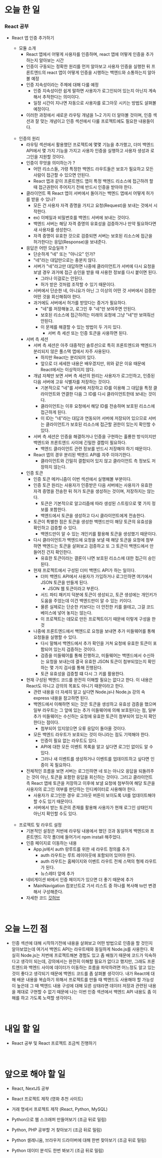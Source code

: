 # 오늘 한 일

### React 공부

- React 앱 인증 추가하기

  - 모듈 소개
    - React 앱에서 어떻게 사용자를 인증하며, react 앱에 어떻게 인증을 추가하는지 알아보는 시간
    - 인증이 구동되는 정확한 원리를 먼저 알아보고 사용자 인증을 실행한 뒤 프론트엔드의 react 앱이 어떻게 인증을 시행하는 백엔드와 소통하는지 알아볼 예정
    - 인증 지속성이라는 주제에 대해 다룰 예정
      - 인증 지속성이란 쉽게 말하면 사용자가 로그인되어 있는지 아닌지 계속해서 추적한다는 의미이다.
      - 일정 시간이 지나면 자동으로 사용자를 로그아웃 시키는 방법도 살펴볼 예정이다.
    - 이러한 과정에서 새로운 라우팅 개념을 1~2 가지 더 알아볼 것이며, 인증 섹션과 잘 맞는 개념이고 인증 섹션에서 다룰 프로젝트에도 필요한 내용들이다.

  <br />

  - 인증의 원리
    - 라우팅 섹션에서 활용했던 프로젝트에 몇몇 기능을 추가했고, 더미 백엔드 API에서 몇 가지 기능을 가지고 사용자 인증을 실행하고 사용자 생성과 로그인을 지원할 것이다.
    - 인증이 무엇을 의미하는가 ?
      - 어떤 리소스들, 가령 특정한 백엔드 라우트들은 보호가 필요하고 모든 사람이 접근할 수 있으면 안된다.
      - React 앱과 같이 프론트엔드 앱이 특정 백엔드 리소스에 접근하려 할 때 접근권한이 주어지기 전에 반드시 인증을 받아야 한다.
    - 클라이언트 쪽 React 앱이 서버에서 돌아가는 백엔드 앱에서 어떻게 허가를 받을 수 있나?
      - 모든 건 사용자 자격 증명을 가지고 요청(Request)을 보내는 것에서 시작한다.
      - ex) 이메일과 비밀번호를 백엔드 서버에 보내는 것이다.
      - 백엔드 서버는 해당 자격 증명의 유효성을 검증하거나 만약 필요하다면 새 사용자를 생성한다.
      - 자격 증명이 유효한 것으로 검증되면 서버는 보호된 리소스에 접근을 허가한다는 응답(Response)을 보내준다.
    - 응답은 어떤 모습일까 ?
      - 단순하게 "네" 또는 "아니오" 인가?
      - "네"라는 대답만으로는 충분치 않다.
      - 서버가 "네"라고만 대답하면 나중에 클라이언트가 서버에 다시 요청을 보낼 경우 과거에 접근 승인을 받을 때 사용한 정보를 다시 붙이면 된다.
        - 그러나 이걸로는 안된다.
        - 허가 받은 것처럼 조작할 수 있기 때문이다.
      - 서버에서 단순한 네, 아니요가 아닌 그 이상의 어떤 것 서버에서 검증한 어떤 것을 회신해줘야 한다.
      - 과거에도 서버에서 허가를 받았다는 증거가 필요하다.
        - "네"를 저장해놓고, 로그인 후 "네"만 보여주면 안된다.
        - 보호된 리소스에 접근하려는 미래의 요청에 그냥 "네"만 보여줘선 안된다.
        - 이 문제를 해결할 수 있는 방법이 두 가지 있다.
          - 서버 측 세션 또는 인증 토큰을 사용하면 된다.
    - 서버 측 세션
      - 서버 측 세션은 아주 대중적인 솔루션으로 특히 프론트엔드와 백엔드가 분리되지 않은 풀스택 앱에서 자주 사용된다.
        - 하지만 React는 분리되어 있다.
        - 앞으로 더 세세한 내용은 배우겠지만, 위와 같은 이유 때문에 React에서는 이상적이지 않다.
      - 개념 자체만 보면 서버 측 세션의 원리는 사용자가 로그인하고, 인증된 다음 서버에 고유 식별자를 저장하는 것이다.
        - 기본적으로 "네"를 서버에 저장하고 ID를 이용해 그 대답을 특정 클라이언트와 연결한 다음 그 ID를 다시 클라이언트한테 보내는 것이다.
        - 클라이언트는 이후 요청에서 해당 ID를 전송하며 보호된 리소스에 접근하게 된다.
        - 이 ID는 "네"라는 대답과 연동되어 서버에 저장되어 있으므로 서버는 클라이언트가 보호된 리소스에 접근할 권한이 있는지 확인할 수 있다.
      - 서버 측 세션은 인증을 해결하거나 인증을 구현하는 훌룡한 방식이지만 백엔드와 프론트엔드 사이에 긴밀한 결합이 필요하다.
        - 백엔드 클라이언트 관련 정보를 반드시 저장해야 하기 때문이다.
      - React 앱의 경우 분리된 백엔드 API를 자주 이야기한다.
        - 클라이언트와 긴밀히 결합되어 있지 않고 클라이언트 측 정보도 저장하지 않는다.
    - 인증 토큰
      - 인증 토큰 메커니즘이 이번 섹션에서 실행해볼 부분이다.
      - 인증 토큰 원리는 사용자가 인증받은 다음 서버에는 사용자가 유효한 자격 증명을 전송한 뒤 허가 토큰을 생성하는 것이며, 저장하지는 않는다.
        - 토큰은 기본적으로 알고리즘에 따라 생성된 스트링으로 몇 가지 정보를 포함한다.
        - 백엔드에서 토큰을 생성하고 다시 클라이언트에게 전송한다.
      - 토큰이 특별한 점은 토큰을 생성한 백엔드만이 해당 토큰의 유효성을 확인하고 검증할 수 있다.
        - 백엔드만이 알 수 있는 개인키를 활용해 토큰을 생성했기 때문이다.
      - 다시 클라이언트가 백엔드에 요청을 보낼 때 해당 토큰을 요청에 첨부하면 백엔드는 토큰을 살펴보고 검증하고 또 그 토큰이 백엔드에서 만들어진 건지 확인한다.
        - 유효한 토큰이라는 결론이 나면 보호된 리소스에 대한 접근이 승인된다.
      - 현재 프로젝트에서 구성된 더미 백엔드 API가 하는 일이다.
        - 더미 백엔드 API에서 사용자가 가입하거나 로그인하면 여기에서 JSON 토큰을 만들게 된다.
          - JSON 웹 토큰이라고 부른다.
        - 서드 파티 패키지 덕분에 토큰이 생성되고, 토큰 생성에는 개인키가 도움을 주었는데 이건 백엔드만이 알 수 있는 키이다.
        - 물론 실제로는 단순한 키보다는 더 안전한 키를 쓸테고, 그걸 코드베이스에 넣어 놓지는 않는다.
        - 이 프로젝트는 데모로 만든 프로젝트이기 때문에 이렇게 구성을 한 것
      - 나중에 프론트엔드에서 백엔드로 요청을 보내면 추가 미들웨어를 통해 요청들을 실행할 수 있다.
        - 다시 말해서 백엔드에서 추가 확인을 거쳐 요청에 유효한 토큰이 포함되어 있는지 검증하는 것이다.
        - 검증을 미들웨어를 통해 진행하고, 미들웨어는 백엔드에서 수신하는 요청을 보내는데 결국 유효한 JSON 토큰이 첨부되었는지 확인하는 몇 가지 검사를 통해 진행된다.
        - 토큰 유효성을 검증할 떄 다시 그 키를 활용한다.
    - 현재 구성된 백엔드 코드를 완전히 이해할 필요는 없다고 한다. 이 내용은 React도 아니고 강의의 목표도 아니기 때문이라고 한다.
      - 관련 내용을 더 자세히 알고 싶다면 Node.js나 Node.js 강의 속 express 내용을 참고하면 된다.
      - 백엔드에서 이해하면 되는 것은 토큰을 생성하고 유효성 검증을 했으며 일부 라우트는 그 앞에 있는 추가 미들웨어에 의해 보호된다는 점, 일부 추가 미들웨어는 수신하는 요청에 유효한 토큰이 첨부되어 있는지 확인한다는 점이다.
        - 첨부되어 있지않으면 오류 응답이 돌아올 것이다.
      - 모든 백엔드 라우트가 보호되는 것이 아니라는 점도 기억해야 한다.
        - 인증이 필요 없는 라우트도 있다.
        - API에 대한 모든 이벤트 목록을 알고 싶다면 로그인 없이도 알 수 있다.
        - 그러나 새 이벤트를 생성하거나 이벤트를 업데이트하고 싶다면 인증이 꼭 필요하다.
    - 전체적인 흐름을 보면 서버는 로그인하면 네 또는 아니오 응답을 되돌려주는 것이 아닌, 토큰을 포함한 응답을 회신하는 것이다. 그리고 클라이언트 측 React 앱에 토큰을 저장하고 이후에 보낼 요청에 첨부하여 해당 토큰을 사용자의 로그인 여부를 판단하는 인디케이터로 사용해야 한다.
      - 사용자가 로그인한 경우 로그아웃 버튼이 보이도록 UI를 업데이트해야 할 수도 있기 때문이다.
      - 서버에서 받는 토큰의 존재를 활용해 사용자가 현재 로그인 상태인지 아닌지 확인할 수도 있다.

  <br />

  - 프로젝트 및 라우트 설정
    - 기본적인 설정은 저번에 라우팅 내용에서 했던 것과 동일하게 백엔드와 프론트엔드 각각 폴더에 들어가서 npm install 해주었다.
    - 인증 페이지로 이동하는 내용
      - App.js에서 auth 랑루트를 위한 새 라우트 정의를 추가
        - auth 라우트는 루트 레이아웃에 포함되어 있어야 한다.
        - auth 라우트는 홈페이지와 이벤트 라우트 전체 스택의 형제 라우트가 된다.
        - 뉴스레터 앞에 추가
    - 네비게이션 바에서 인증 페이지가 있으면 더 좋기 때문에 추가
      - MainNavigation 컴포넌트로 가서 리스트 중 하나를 복사해 to만 변경해서 구성해준다.
    - 자세한 코드 [깃허브](https://github.com/jeongsangtae/react-complete-training-authentication/commit/f8b4fc138132b7bde33de66febb237d2135b3836)

<br />

# 오늘 느낀 점

- 인증 섹션에 대해 시작하기전에 내용을 살펴보고 어떤 방법으로 인증을 할 것인지 알아보았는데 여기서 백엔드 API는 라우트때와 동일하게 Node.js를 사용한다. 확실히 Node.js는 저번에 프로젝트해본 경험도 있고 좀 배웠기 때문에 코드가 익숙하다고 생각이 되는데, 강의에서는 완전히 이해할 필요가 없다고 했지만, 그래도 프론트엔드와 백엔드 사이에 데이터가 이동하는 흐름을 파악하려면 어느정도 알고 있는 것이 좋다고 생각되기 때문에 백엔드 코드를 좀 살펴볼 생각이다. 내가 React에 대해 배운 내용을 복습하기 위해서 프로젝트를 만들 때 백엔드도 사용해야 할 가능성이 높은데 그 때 백엔드 내용 구성에 대해 모른 상태라면 데이터 저장과 관련된 내용을 제대로 구현할 수 없기 때문에 나는 이번 인증 섹션에서 백엔드 API 내용도 좀 이해를 하고 가도록 노력할 생각이다.

<br />

# 내일 할 일

- React 공부 및 React 프로젝트 조금씩 진행하기

<br />

# 앞으로 해야 할 일

- React, NextJS 공부

- React 프로젝트 제작 (영화 추천 사이트)

- 거래 명세서 프로젝트 제작 (React, Python, MySQL)

- Python으로 웹 스크래퍼 만들어보기 (조금 뒤로 밀림)

- Python, PHP 공부할 거 찾아보기 (조금 뒤로 밀림)

- Python 셀레니움, 브라우저 드라이버에 대해 한번 찾아보기 (조금 뒤로 밀림)

- Python 데이터 분석도 한번 봐보기 (조금 뒤로 밀림)
